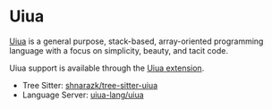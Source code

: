 # Uiua

[Uiua](https://www.uiua.org/) is a general purpose, stack-based, array-oriented programming language with a focus on simplicity, beauty, and tacit code.

Uiua support is available through the [Uiua extension](https://github.com/zed-industries/zed/tree/main/extensions/uiua).

- Tree Sitter: [shnarazk/tree-sitter-uiua](https://github.com/shnarazk/tree-sitter-uiua)
- Language Server: [uiua-lang/uiua](https://github.com/uiua-lang/uiua/)
